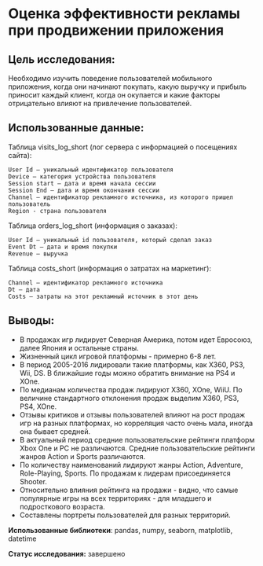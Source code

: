 # Оценка эффективности рекламы при продвижении приложения

## Цель исследования:

Необходимо изучить поведение пользователей мобильного приложения, когда они начинают покупать, какую выручку и прибыль приносит каждый клиент, когда он окупается и какие факторы отрицательно влияют на привлечение пользователей.

## Использованные данные:

Таблица visits_log_short (лог сервера с информацией о посещениях сайта):

    User Id — уникальный идентификатор пользователя
    Device — категория устройства пользователя
    Session start — дата и время начала сессии
    Session End — дата и время окончания сессии
    Channel — идентификатор рекламного источника, из которого пришел пользователь
    Region - страна пользователя
    
Таблица orders_log_short (информация о заказах):

    User Id — уникальный id пользователя, который сделал заказ
    Event Dt — дата и время покупки
    Revenue — выручка

Таблица costs_short (информация о затратах на маркетинг):

    Channel — идентификатор рекламного источника
    Dt — дата
    Costs — затраты на этот рекламный источник в этот день

## Выводы:

- В продажах игр лидирует Северная Америка, потом идет Евросоюз, далее Япония и остальные страны.
- Жизненный цикл игровой платформы - примерно 6-8 лет. 
- В период 2005-2016 лидировали такие платформы, как X360, PS3, Wii, DS. В ближайшие годы можно обратить внимание на PS4 и XOne.
- По медианам количества продаж лидируют X360, XOne, WiiU. По величине стандартного отклонения продаж выделим X360, PS3, PS4, XOne.  
- Отзывы критиков и отзывы пользователей влияют на рост продаж игр на разных платформах, но корреляция часто очень мала, иногда она бывает средней.
- В актуальный период средние пользовательские рейтинги платформ Xbox One и PC не различаются. Средние пользовательские рейтинги жанров Action и Sports различаются.
- По количеству наименований лидируют жанры Action, Adventure, Role-Playing, Sports. По продажам к лидерам присоединяется Shooter.
- Относительно влияния рейтинга на продажи - видно, что самые популярные игры на всех территориях - для младшего и подросткового возраста. 
- Составлены портреты пользователей для разных территорий.

**Использованные библиотеки**: pandas, numpy, seaborn, matplotlib, datetime

**Статус исследования:** завершено
